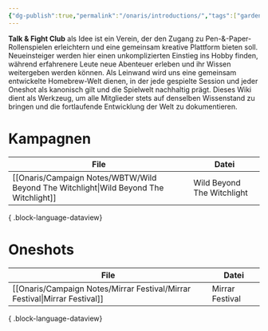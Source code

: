 ```yaml
---
{"dg-publish":true,"permalink":"/onaris/introductions/","tags":["gardenEntry"]}
---
```


**Talk & Fight Club** als Idee ist ein Verein, der den Zugang zu Pen-&-Paper-Rollenspielen erleichtern und eine gemeinsam kreative Plattform bieten soll. Neueinsteiger werden hier einen unkomplizierten Einstieg ins Hobby finden, während erfahrenere Leute neue Abenteuer erleben und ihr Wissen weitergeben werden können. Als Leinwand wird uns eine gemeinsam entwickelte Homebrew-Welt dienen, in der jede gespielte Session und jeder Oneshot als kanonisch gilt und die Spielwelt nachhaltig prägt. Dieses Wiki dient als Werkzeug, um alle Mitglieder stets auf denselben Wissenstand zu bringen und die fortlaufende Entwicklung der Welt zu dokumentieren.

# Kampagnen
| File                                                                                     | Datei                      |
| ---------------------------------------------------------------------------------------- | -------------------------- |
| [[Onaris/Campaign Notes/WBTW/Wild Beyond The Witchlight\|Wild Beyond The Witchlight]] | Wild Beyond The Witchlight |

{ .block-language-dataview}
# Oneshots
| File                                                                          | Datei           |
| ----------------------------------------------------------------------------- | --------------- |
| [[Onaris/Campaign Notes/Mirrar Festival/Mirrar Festival\|Mirrar Festival]] | Mirrar Festival |

{ .block-language-dataview}
